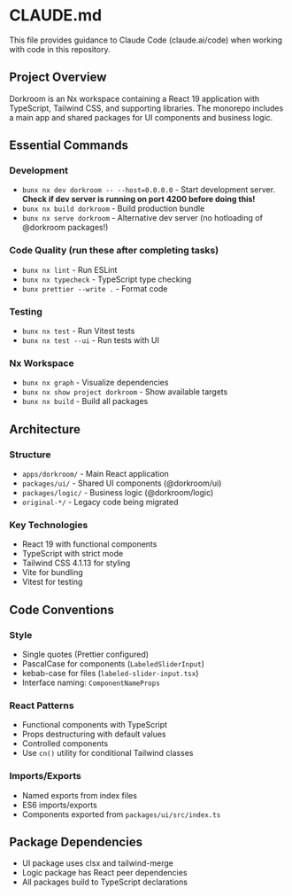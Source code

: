 # CLAUDE.md

This file provides guidance to Claude Code (claude.ai/code) when working with code in this repository.

## Project Overview

Dorkroom is an Nx workspace containing a React 19 application with TypeScript, Tailwind CSS, and supporting libraries. The monorepo includes a main app and shared packages for UI components and business logic.

## Essential Commands

### Development

- `bunx nx dev dorkroom -- --host=0.0.0.0` - Start development server. **Check if dev server is running on port 4200 before doing this!**
- `bunx nx build dorkroom` - Build production bundle
- `bunx nx serve dorkroom` - Alternative dev server (no hotloading of @dorkroom packages!)

### Code Quality (run these after completing tasks)

- `bunx nx lint` - Run ESLint
- `bunx nx typecheck` - TypeScript type checking
- `bunx prettier --write .` - Format code

### Testing

- `bunx nx test` - Run Vitest tests
- `bunx nx test --ui` - Run tests with UI

### Nx Workspace

- `bunx nx graph` - Visualize dependencies
- `bunx nx show project dorkroom` - Show available targets
- `bunx nx build` - Build all packages

## Architecture

### Structure

- `apps/dorkroom/` - Main React application
- `packages/ui/` - Shared UI components (@dorkroom/ui)
- `packages/logic/` - Business logic (@dorkroom/logic)
- `original-*/` - Legacy code being migrated

### Key Technologies

- React 19 with functional components
- TypeScript with strict mode
- Tailwind CSS 4.1.13 for styling
- Vite for bundling
- Vitest for testing

## Code Conventions

### Style

- Single quotes (Prettier configured)
- PascalCase for components (`LabeledSliderInput`)
- kebab-case for files (`labeled-slider-input.tsx`)
- Interface naming: `ComponentNameProps`

### React Patterns

- Functional components with TypeScript
- Props destructuring with default values
- Controlled components
- Use `cn()` utility for conditional Tailwind classes

### Imports/Exports

- Named exports from index files
- ES6 imports/exports
- Components exported from `packages/ui/src/index.ts`

## Package Dependencies

- UI package uses clsx and tailwind-merge
- Logic package has React peer dependencies
- All packages build to TypeScript declarations
